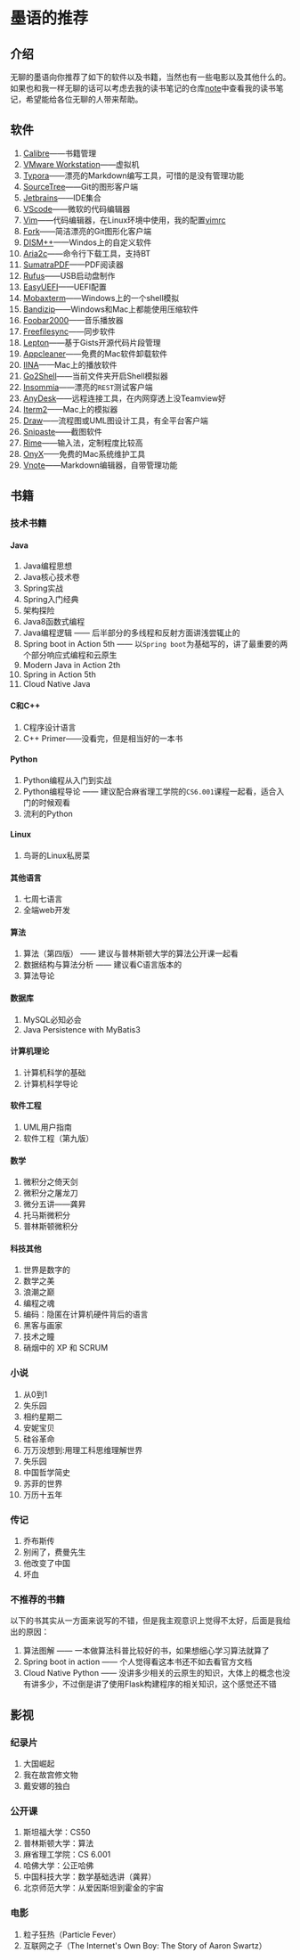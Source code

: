 # 墨语的推荐

## 介绍

无聊的墨语向你推荐了如下的软件以及书籍，当然也有一些电影以及其他什么的。如果也和我一样无聊的话可以考虑去我的读书笔记的仓库[note](https://github.com/idwangmo/note)中查看我的读书笔记，希望能给各位无聊的人带来帮助。

## 软件

1. [Calibre](http://calibre-ebook.com/)——书籍管理
2. [VMware Workstation](http://www.vmware.com/products/workstation.html)——虚拟机
3. [Typora](http://www.typora.io/)——漂亮的Markdown编写工具，可惜的是没有管理功能
4. [SourceTree](https://www.sourcetreeapp.com/)——Git的图形客户端
5. [Jetbrains](https://www.jetbrains.com/)——IDE集合
6. [VScode](https://code.visualstudio.com/)——微软的代码编辑器
7. [Vim](http://www.vim.org/)——代码编辑器，在Linux环境中使用，我的配置[vimrc](https://github.com/idwangmo/vimrc)
8. [Fork](https://git-fork.com/)——简洁漂亮的Git图形化客户端
9. [DISM++](https://www.chuyu.me/zh-Hans/index.html)——Windos上的自定义软件
10. [Aria2c](https://aria2.github.io/)——命令行下载工具，支持BT
11. [SumatraPDF](http://www.sumatrapdfreader.org/)——PDF阅读器
12. [Rufus](http://rufus.akeo.ie/)——USB启动盘制作
13. [EasyUEFI](http://rufus.akeo.ie/)——UEFI配置
14. [Mobaxterm](https://mobaxterm.mobatek.net)——Windows上的一个shell模拟
15. [Bandizip](https://www.bandisoft.com/bandizip/)——Windows和Mac上都能使用压缩软件
16. [Foobar2000](https://www.foobar2000.org/)——音乐播放器
17. [Freefilesync](https://www.freefilesync.org/)——同步软件
18. [Lepton](https://github.com/hackjutsu/Lepton)——基于Gists开源代码片段管理
19. [Appcleaner](http://freemacsoft.net/appcleaner/)——免费的Mac软件卸载软件
20. [IINA](https://github.com/lhc70000/iina)——Mac上的播放软件
21. [Go2Shell](http://zipzapmac.com/Go2Shell)——当前文件夹开启Shell模拟器
22. [Insommia](https://insomnia.rest/)——漂亮的`REST`测试客户端
23. [AnyDesk](https://anydesk.com/)——远程连接工具，在内网穿透上没Teamview好
24. [Iterm2](https://www.iterm2.com/)——Mac上的模拟器
25. [Draw](https://www.draw.io/)——流程图或UML图设计工具，有全平台客户端
26. [Snipaste](https://www.snipaste.com/)——截图软件
27. [Rime](https://rime.im/)——输入法，定制程度比较高
28. [OnyX](https://www.titanium-software.fr/en/onyx.html)——免费的Mac系统维护工具
29. [Vnote](https://github.com/tamlok/vnote)——Markdown编辑器，自带管理功能

## 书籍

### 技术书籍

#### Java

1. Java编程思想
2. Java核心技术卷
3. Spring实战
4. Spring入门经典
5. 架构探险
6. Java8函数式编程
7. Java编程逻辑 —— 后半部分的多线程和反射方面讲浅尝辄止的
8. Spring boot in Action 5th —— 以`Spring boot`为基础写的，讲了最重要的两个部分响应式编程和云原生
9. Modern Java in Action 2th
10. Spring in Action 5th
11. Cloud Native Java

#### C和C++

1. C程序设计语言
2. C++ Primer——没看完，但是相当好的一本书

#### Python

1. Python编程从入门到实战
2. Python编程导论 —— 建议配合麻省理工学院的`CS6.001`课程一起看，适合入门的时候观看
3. 流利的Python

#### Linux

1. 鸟哥的Linux私房菜

#### 其他语言

1. 七周七语言
2. 全端web开发

#### 算法

1. 算法（第四版） —— 建议与普林斯顿大学的算法公开课一起看
2. 数据结构与算法分析 —— 建议看C语言版本的
3. 算法导论

#### 数据库

1. MySQL必知必会
2. Java Persistence with MyBatis3

#### 计算机理论

1. 计算机科学的基础
2. 计算机科学导论

#### 软件工程

1. UML用户指南
2. 软件工程（第九版）

#### 数学

1. 微积分之倚天剑
2. 微积分之屠龙刀
3. 微分五讲——龚昇
4. 托马斯微积分
5. 普林斯顿微积分

#### 科技其他

1. 世界是数字的
2. 数学之美
3. 浪潮之巅
4. 编程之魂
5. 编码：隐匿在计算机硬件背后的语言
6. 黑客与画家
7. 技术之瞳
8. 硝烟中的 XP 和 SCRUM

### 小说

1. 从0到1
2. 失乐园
3. 相约星期二
4. 安妮宝贝
5. 硅谷革命
6. 万万没想到:用理工科思维理解世界
7. 失乐园
8. 中国哲学简史
9. 苏菲的世界
10. 万历十五年

### 传记

1. 乔布斯传
2. 别闹了，费曼先生
3. 他改变了中国
4. 坏血

### 不推荐的书籍

以下的书其实从一方面来说写的不错，但是我主观意识上觉得不太好，后面是我给出的原因：

1. 算法图解 —— 一本做算法科普比较好的书，如果想细心学习算法就算了
2. Spring boot in action —— 个人觉得看这本书还不如去看官方文档
3. Cloud Native Python —— 没讲多少相关的云原生的知识，大体上的概念也没有讲多少，不过倒是讲了使用Flask构建程序的相关知识，这个感觉还不错

## 影视

### 纪录片

1. 大国崛起
2. 我在故宫修文物
3. 戴安娜的独白

### 公开课

1. 斯坦福大学：CS50
2. 普林斯顿大学：算法
3. 麻省理工学院：CS 6.001
4. 哈佛大学：公正哈佛
5. 中国科技大学：数学基础选讲（龚昇）
6. 北京师范大学：从爱因斯坦到霍金的宇宙

### 电影

1. 粒子狂热（Particle Fever）
2. 互联网之子（The Internet's Own Boy: The Story of Aaron Swartz）
